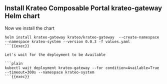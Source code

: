 ## Install Krateo Composable Portal krateo-gateway Helm chart
Now we install the chart

```plain
helm install krateo-gateway krateo/krateo-gateway  --create-namespace --namespace krateo-system --version 0.0.3 -f values.yaml
```{{exec}}

Let's wait for the deployment to be Available

```plain
kubectl wait deployment krateo-gateway --for condition=Available=True --timeout=300s --namespace krateo-system
```{{exec}}
